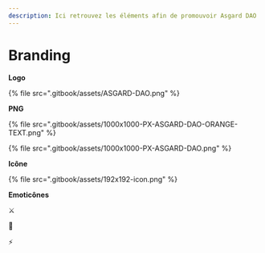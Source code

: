 ```yaml
---
description: Ici retrouvez les éléments afin de promouvoir Asgard DAO
---
```


# Branding

**Logo**

{% file src=".gitbook/assets/ASGARD-DAO.png" %}

**PNG**

{% file src=".gitbook/assets/1000x1000-PX-ASGARD-DAO-ORANGE-TEXT.png" %}

{% file src=".gitbook/assets/1000x1000-PX-ASGARD-DAO.png" %}

**Icône**

{% file src=".gitbook/assets/192x192-icon.png" %}

**Emoticônes**

⚔️

🏰

⚡

